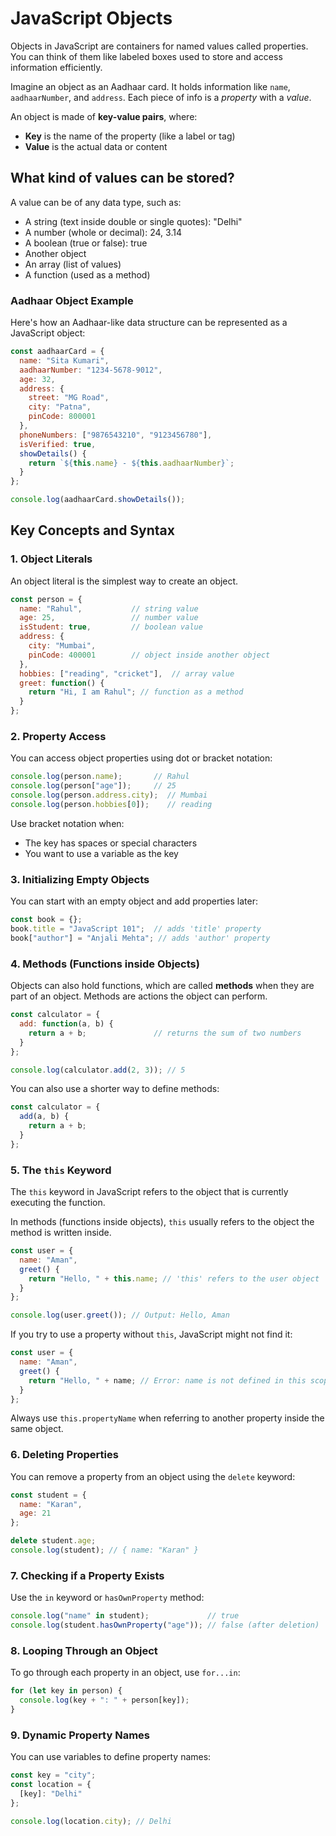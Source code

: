 # JavaScript Objects

Objects in JavaScript are containers for named values called properties. You can think of them like labeled boxes used to store and access information efficiently.

Imagine an object as an Aadhaar card. It holds information like `name`, `aadhaarNumber`, and `address`. Each piece of info is a *property* with a *value*.

An object is made of **key-value pairs**, where:

* **Key** is the name of the property (like a label or tag)
* **Value** is the actual data or content

## What kind of values can be stored?

A value can be of any data type, such as:

* A string (text inside double or single quotes): "Delhi"
* A number (whole or decimal): 24, 3.14
* A boolean (true or false): true
* Another object
* An array (list of values)
* A function (used as a method)

### Aadhaar Object Example

Here's how an Aadhaar-like data structure can be represented as a JavaScript object:

```js
const aadhaarCard = {
  name: "Sita Kumari",
  aadhaarNumber: "1234-5678-9012",
  age: 32,
  address: {
    street: "MG Road",
    city: "Patna",
    pinCode: 800001
  },
  phoneNumbers: ["9876543210", "9123456780"],
  isVerified: true,
  showDetails() {
    return `${this.name} - ${this.aadhaarNumber}`;
  }
};

console.log(aadhaarCard.showDetails());
```

## Key Concepts and Syntax

### 1. Object Literals

An object literal is the simplest way to create an object.

```js
const person = {
  name: "Rahul",           // string value
  age: 25,                 // number value
  isStudent: true,         // boolean value
  address: {
    city: "Mumbai",
    pinCode: 400001        // object inside another object
  },
  hobbies: ["reading", "cricket"],  // array value
  greet: function() {
    return "Hi, I am Rahul"; // function as a method
  }
};
```

### 2. Property Access

You can access object properties using dot or bracket notation:

```js
console.log(person.name);       // Rahul
console.log(person["age"]);     // 25
console.log(person.address.city);  // Mumbai
console.log(person.hobbies[0]);    // reading
```

Use bracket notation when:

* The key has spaces or special characters
* You want to use a variable as the key

### 3. Initializing Empty Objects

You can start with an empty object and add properties later:

```js
const book = {};
book.title = "JavaScript 101";  // adds 'title' property
book["author"] = "Anjali Mehta"; // adds 'author' property
```

### 4. Methods (Functions inside Objects)

Objects can also hold functions, which are called **methods** when they are part of an object. Methods are actions the object can perform.

```js
const calculator = {
  add: function(a, b) {
    return a + b;               // returns the sum of two numbers
  }
};

console.log(calculator.add(2, 3)); // 5
```

You can also use a shorter way to define methods:

```js
const calculator = {
  add(a, b) {
    return a + b;
  }
};
```

### 5. The `this` Keyword

The `this` keyword in JavaScript refers to the object that is currently executing the function.

In methods (functions inside objects), `this` usually refers to the object the method is written inside.

```js
const user = {
  name: "Aman",
  greet() {
    return "Hello, " + this.name; // 'this' refers to the user object
  }
};

console.log(user.greet()); // Output: Hello, Aman
```

If you try to use a property without `this`, JavaScript might not find it:

```js
const user = {
  name: "Aman",
  greet() {
    return "Hello, " + name; // Error: name is not defined in this scope
  }
};
```

Always use `this.propertyName` when referring to another property inside the same object.

### 6. Deleting Properties

You can remove a property from an object using the `delete` keyword:

```js
const student = {
  name: "Karan",
  age: 21
};

delete student.age;
console.log(student); // { name: "Karan" }
```

### 7. Checking if a Property Exists

Use the `in` keyword or `hasOwnProperty` method:

```js
console.log("name" in student);             // true
console.log(student.hasOwnProperty("age")); // false (after deletion)
```

### 8. Looping Through an Object

To go through each property in an object, use `for...in`:

```js
for (let key in person) {
  console.log(key + ": " + person[key]);
}
```

### 9. Dynamic Property Names

You can use variables to define property names:

```js
const key = "city";
const location = {
  [key]: "Delhi"
};

console.log(location.city); // Delhi
```
